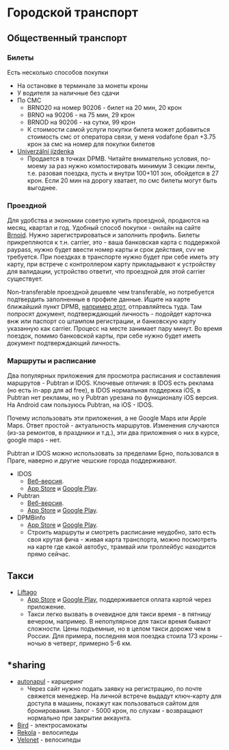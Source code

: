 # Городской транспорт
## Общественный транспорт
### Билеты
Есть несколько способов покупки
* На остановке в терминале за монеты кроны
* У водителя за наличные без сдачи
* По СМС 
  * BRNO20 на номер 90206 - билет на 20 мин, 20 крон
  * BRNO на 90206 - на 75 мин, 29 крон
  * BRNOD на 90206 - на сутки, 99 крон
  * К стоимости самой услуги покупки билета может добавиться стоимость смс от оператора связи, у меня vodafone брал +3.75 крон за смс на номер для покупки билетов
* [Univerzální jízdenka](https://www.idsjmk.cz/univerzalni.aspx)
  * Продается в точках DPMB. Читайте внимательно условия, по-моему за раз нужно компостировать минимум 3 секции ленты, т.е. разовая поездка, пусть и внутри 100+101 зон, обойдется в 27 крон. Если 20 мин на дорогу хватает, по смс билеты могут быть выгоднее. 

### Проездной
Для удобства и экономии советую купить проездной, продаются на месяц, квартал и год. Удобный способ покупки - онлайн на сайте [Brnoid](https://www.brnoid.cz/). Нужно зарегистрироваться и заполнить профиль. Билеты прикрепляются к т.н. carrier, это - ваша банковская карта с поддержкой paypass, нужно будет ввести номер карты и срок действия, cvv не требуется. При поездках в транспорте нужно будет при себе иметь эту карту, при встрече с контроллером карту прикладывают к устройству для валидации, устройство ответит, что проездной для этой carrier существует. 

Non-transferable проездной дешевле чем transferable, но потребуется подтвердить заполненные в профиле данные. Ищите на карте ближайший пункт DPMB, [например этот](https://goo.gl/maps/fFZcC2LZvCnNLmmo7), отправляйтесь туда. Там попросят документ, подтверждающий личность - подойдет карточка внж или паспорт со штампом регистрации, и банковскую карту указанную как carrier. Процесс на месте занимает пару минут. Во время поездок, помимо банковской карты, при себе нужно будет иметь документ подтверждающий личность. 

### Маршруты и расписание
Два популярных приложения для просмотра расписания и составления маршрутов - Pubtran и IDOS. Ключевые отличия: в IDOS есть реклама (но есть in-app для ad free), в IDOS нормальная поддержка iOS, в Pubtran нет рекламы, но у Pubtran урезана по функционалу iOS версия. На Android сам пользуюсь Pubtran, на iOS - IDOS. 

Почему использовать эти приложения, а не Google Maps или Apple Maps. Ответ простой - актуальность маршрутов. Изменения случаются (из-за ремонтов, в праздники и т.д.), эти два приложения о них в курсе, google maps - нет. 

Pubtran и IDOS можно использовать за пределами Брно, пользовался в Праге, наверно и другие чешские города поддерживают. 

* IDOS
  * [Веб-версия](https://jizdnirady.idnes.cz).
  * [App Store](https://apps.apple.com/us/app/j%C3%ADzdn%C3%AD-%C5%99%C3%A1dy-idos/id473503749) и [Google Play](https://play.google.com/store/apps/details?id=cz.mafra.jizdnirady). 
* Pubtran
  * [Веб-версия](https://www.seznam.cz/jizdnirady/).
  * [App Store](https://apps.apple.com/us/app/j%C3%ADzdn%C3%AD-%C5%99%C3%A1dy-seznam-cz/id1005549504) и [Google Play](https://play.google.com/store/apps/details?id=cz.fhejl.pubtran). 
* DPMBinfo
  * [App Store](https://apps.apple.com/us/app/dpmbinfo/id1269475431) и [Google Play](https://play.google.com/store/apps/details?id=cz.dpmb.dpmbinfo). 
  * Строить маршруты и смотреть расписание неудобно, зато есть своя крутая фича - живая карта транспорта, можно посмотреть на карте где какой автобус, трамвай или троллейбус находится прямо сейчас. 

## Такси
* [Liftago](https://www.liftago.com/)
  * [App Store](https://apps.apple.com/us/app/liftago/id633928711) и [Google Play](https://play.google.com/store/apps/details?id=com.adleritech.app.liftago.passenger), поддерживается оплата картой через приложение. 
  * Такси легко вызвать в очевидное для такси время - в пятницу вечером, например. В непопулярное для такси время бывают сложности. Цены подъемные, но в целом такси дороже чем в России. Для примера, последняя моя поездка стоила 173 кроны - ночью в четверг, примерно 5-6 км.  
 
## \*sharing
* [autonapul](https://www.autonapul.cz/en/) - каршеринг
  * Через сайт нужно подать заявку на регистрацию, по почте свяжется менеджер. На личной встрече выдадут ключ-карту для доступа в машины, покажут как пользоваться сайтом для бронирования. Залог - 5000 крон, по слухам - возвращают нормально при закрытии аккаунта. 
* [Bird](https://www.bird.co) - электросамокаты
* [Rekola](https://www.rekola.cz/en/) - велосипеды
* [Velonet](https://en.brno.velonet.cz/) - велосипеды

